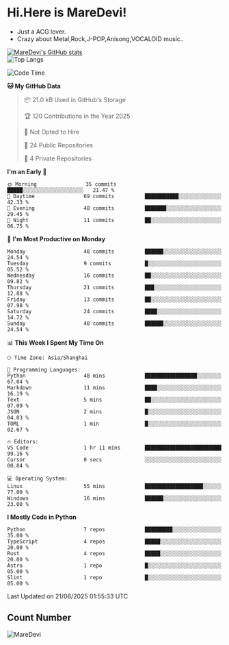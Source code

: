 # Hi.Here is MareDevi!

- Just a ACG lover.
- Crazy about Metal,Rock,J-POP,Anisong,VOCALOID music..

[![MareDevi's GitHub stats](https://github-readme-stats.vercel.app/api?username=MareDevi&show_icons=true&theme=algolia)](https://github.com/anuraghazra/github-readme-stats)  
![Top Langs](https://github-readme-stats.vercel.app/api/top-langs/?username=MareDevi&layout=compact&theme=algolia)

<!--START_SECTION:waka-->
![Code Time](http://img.shields.io/badge/Code%20Time-217%20hrs%2046%20mins-blue)

**🐱 My GitHub Data** 

> 📦 21.0 kB Used in GitHub's Storage 
 > 
> 🏆 120 Contributions in the Year 2025
 > 
> 🚫 Not Opted to Hire
 > 
> 📜 24 Public Repositories 
 > 
> 🔑 4 Private Repositories 
 > 
**I'm an Early 🐤** 

```text
🌞 Morning                35 commits          █████░░░░░░░░░░░░░░░░░░░░   21.47 % 
🌆 Daytime                69 commits          ███████████░░░░░░░░░░░░░░   42.33 % 
🌃 Evening                48 commits          ███████░░░░░░░░░░░░░░░░░░   29.45 % 
🌙 Night                  11 commits          ██░░░░░░░░░░░░░░░░░░░░░░░   06.75 % 
```
📅 **I'm Most Productive on Monday** 

```text
Monday                   40 commits          ██████░░░░░░░░░░░░░░░░░░░   24.54 % 
Tuesday                  9 commits           █░░░░░░░░░░░░░░░░░░░░░░░░   05.52 % 
Wednesday                16 commits          ██░░░░░░░░░░░░░░░░░░░░░░░   09.82 % 
Thursday                 21 commits          ███░░░░░░░░░░░░░░░░░░░░░░   12.88 % 
Friday                   13 commits          ██░░░░░░░░░░░░░░░░░░░░░░░   07.98 % 
Saturday                 24 commits          ████░░░░░░░░░░░░░░░░░░░░░   14.72 % 
Sunday                   40 commits          ██████░░░░░░░░░░░░░░░░░░░   24.54 % 
```


📊 **This Week I Spent My Time On** 

```text
🕑︎ Time Zone: Asia/Shanghai

💬 Programming Languages: 
Python                   48 mins             █████████████████░░░░░░░░   67.04 % 
Markdown                 11 mins             ████░░░░░░░░░░░░░░░░░░░░░   16.19 % 
Text                     5 mins              ██░░░░░░░░░░░░░░░░░░░░░░░   07.09 % 
JSON                     2 mins              █░░░░░░░░░░░░░░░░░░░░░░░░   04.03 % 
TOML                     1 min               █░░░░░░░░░░░░░░░░░░░░░░░░   02.67 % 

🔥 Editors: 
VS Code                  1 hr 11 mins        █████████████████████████   99.16 % 
Cursor                   0 secs              ░░░░░░░░░░░░░░░░░░░░░░░░░   00.84 % 

💻 Operating System: 
Linux                    55 mins             ███████████████████░░░░░░   77.00 % 
Windows                  16 mins             ██████░░░░░░░░░░░░░░░░░░░   23.00 % 
```

**I Mostly Code in Python** 

```text
Python                   7 repos             █████████░░░░░░░░░░░░░░░░   35.00 % 
TypeScript               4 repos             █████░░░░░░░░░░░░░░░░░░░░   20.00 % 
Rust                     4 repos             █████░░░░░░░░░░░░░░░░░░░░   20.00 % 
Astro                    1 repo              █░░░░░░░░░░░░░░░░░░░░░░░░   05.00 % 
Slint                    1 repo              █░░░░░░░░░░░░░░░░░░░░░░░░   05.00 % 
```




 Last Updated on 21/06/2025 01:55:33 UTC
<!--END_SECTION:waka-->

## Count Number
![MareDevi](https://count.getloli.com/get/@maredevi?theme=moebooru-h)  

<!---
MareDevi/MareDevi is a ✨ special ✨ repository because its `README.md` (this file) appears on your GitHub profile.
You can click the Preview link to take a look at your changes.
--->
